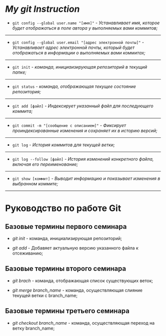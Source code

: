 # ***My git Instruction***

* `git config --global user.name "[имя]"` - *Устанавливает имя, которое будет отображаться в поле автора у выполняемых вами коммитов;*
------------------------------
* `git config --global user.email "[адрес электронной почты]"` - *Устанавливает адрес электронной почты, который будет отображаться в информации о выполняемых вами коммитах;*
--------------------------
* `git init` - *команда, инициаизирующая репозиторий в текущий папке;*
----------------------
* `git status` - *команда, отображающая текущее состояние репозитория;*
-------------------
* `git add [файл]` - *Индексирует указанный файл для последующего коммита;*
-----------------------
* `git commit -m "[сообщение с описанием]"` - *Фиксирует проиндексированные изменения и сохраняет их в историю версий;*
----------------------
* `git log` - *История коммитов для текущей ветки;*
----------------------
* `git log --follow [файл]` - *История изменений конкретного файла, включая его переименование;*
-----------------------
* `git show [коммит]` - *Выводит информацию и показывает изменения в выбранном коммите;*
------------------------

# Руководство по работе Git

## Базовые термины первого семинара
* *git init* - команда, инициализирующая репозиторий;

* *git add* - Добавяет актуальную версию указанного файла к отсеживанию;
## Базовые термины второго семинара
* *git brach* - команда, отображающая список существующих веток;

* *git merge branch_name* - команда, осуществляющая слияние текущей ветки с branch_name;

## Базовые термины третьего семинара

* *git checkout branch_name* - команда, осуществляющая переход на ветку branch_name;